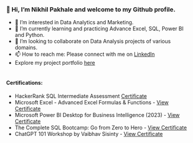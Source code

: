 <h3>👋 Hi, I’m Nikhil Pakhale and welcome to my Github profile.</h3>

- 👀 I’m interested in Data Analytics and Marketing.
- 🌱 I’m currently learning and practicing Advance Excel, SQL, Power BI and Python.
- 💞️ I’m looking to collaborate on Data Analysis projects of various domains.
- 📫 How to reach me: Please connect with me on [LinkedIn](https://www.linkedin.com/in/nikhilpakhale/)
- Explore my project portfolio [here](https://codebasics.io/portfolio/Nikhil-Pakhale)
<br></br>

<h4>Certifications:</h4>

- HackerRank SQL Intermediate Assessment [Certificate](https://www.hackerrank.com/certificates/f2c2d18cfb9d)
- Microsoft Excel - Advanced Excel Formulas & Functions - [View Certificate](https://www.udemy.com/certificate/UC-bac34146-05ec-49a0-891c-f95c9c0ac53b/)
- Microsoft Power BI Desktop for Business Intelligence (2023) - [View Certificate](https://www.udemy.com/certificate/UC-3a3461fc-259a-4baa-9e2a-ff9ac35513ec/)
- The Complete SQL Bootcamp: Go from Zero to Hero - [View Certificate](https://www.udemy.com/certificate/UC-0687f388-2b95-49c6-8987-2400b08397fd/)
- ChatGPT 101 Workshop by Vaibhav Sisinty - [View Certificate](https://api.growthschool.io/certificate/bdcd3d56-e05b-4950-b8bf-07de803f0e51)

<!---
nikhilpakhale/nikhilpakhale is a ✨ special ✨ repository because its `README.md` (this file) appears on your GitHub profile.
You can click the Preview link to take a look at your changes.
--->

